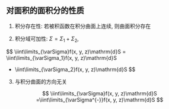 ## 对面积的面积分的性质

1. 积分存在性: 若被积函数在积分曲面上连续, 则曲面积分存在

2. 积分域可加性: $\Sigma= \Sigma_1+\Sigma_2$,

$$
\iint\limits_{\varSigma}f(x, y, z)\mathrm{d}S
= \iint\limits_{\varSigma_1}f(x, y, z)\mathrm{d}S
+ \iint\limits_{\varSigma_2}f(x, y, z)\mathrm{d}S
$$

3. 与积分曲面的方向无关

$$
\iint\limits_{\varSigma}f(x, y, z)\mathrm{d}S
=\iint\limits_{\varSigma^{-}}f(x, y, z)\mathrm{d}S
$$
